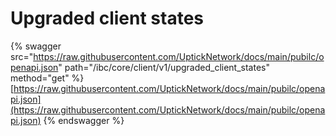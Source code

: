 # Upgraded client states

{% swagger src="https://raw.githubusercontent.com/UptickNetwork/docs/main/pubilc/openapi.json" path="/ibc/core/client/v1/upgraded_client_states" method="get" %}
[https://raw.githubusercontent.com/UptickNetwork/docs/main/pubilc/openapi.json](https://raw.githubusercontent.com/UptickNetwork/docs/main/pubilc/openapi.json)
{% endswagger %}
